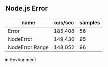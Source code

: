 ## Node.js Error

|name|ops/sec|samples|
|-|-|-|
|Error|185,408|56|
|NodeError|149,436|95|
|NodeError Range|148,052|96|


<details>
<summary>Environment</summary>

* __Machine:__ linux x64 | 2 vCPUs | 6.8GB Mem
* __Run:__ Tue Oct 10 2023 20:50:54 GMT+0000 (Coordinated Universal Time)
</details>

<!--
{"environment":{"platform":"linux","arch":"x64","cpus":2,"totalMemory":6.759754180908203},"benchmarks":"[{\"timeStamp\":1696971044018,\"currentTarget\":{\"0\":{\"name\":\"Error\",\"options\":{\"async\":false,\"defer\":false,\"delay\":0.005,\"initCount\":1,\"maxTime\":5,\"minSamples\":5,\"minTime\":0.05},\"async\":false,\"defer\":false,\"delay\":0.005,\"initCount\":1,\"maxTime\":5,\"minSamples\":5,\"minTime\":0.05,\"id\":1,\"stats\":{\"moe\":2.7882749972029135e-7,\"rme\":5.1696830858355245,\"sem\":1.4225892842872007e-7,\"deviation\":0.0000010645683407797318,\"mean\":0.000005393512427952384,\"sample\":[0.0000032601726298530184,0.000003499365813667506,0.0000032718436493529307,0.0000035044897815775606,0.0000034326311413011657,0.0000033399310768870413,0.0000033400774140657023,0.000003484093400480178,0.000003530337998477484,0.0000035244352052468235,0.000003481112724717456,0.0000034794614979211804,0.000005363970252386251,0.000005571860572700122,0.000006454421034139486,0.000007416434268314107,0.0000058540682204134214,0.000005939464835743983,0.0000058385676055513265,0.00000600959506939158,0.000006331371025355742,0.0000058220422790888335,0.000005838743280435674,0.0000058423271066346545,0.000005872924167008257,0.0000058348491538326405,0.000005820250336710195,0.000005833818469286174,0.000005837343737190373,0.000005853851496164431,0.0000058496996545060606,0.000005835399601803595,0.0000058505078175323534,0.000005854782573051473,0.000005877995373894712,0.0000058479194823446735,0.000005826270187972126,0.000005856615447678164,0.00000589789371669497,0.00000591843625929613,0.000005948629267435733,0.000005936560227206184,0.000005845149616443169,0.000005831979738830005,0.000005842385664929437,0.000005938188206359431,0.000005934539966036189,0.00000596039966036189,0.000005960177138841717,0.000005944805410786438,0.0000059315417813433276,0.000005950427007085554,0.000006001209404462142,0.000005968369502840077,0.000005967344732681384,0.0000059756132810212565],\"variance\":1.133305752190511e-12},\"times\":{\"cycle\":0.09210501173214286,\"elapsed\":5.469,\"period\":0.000005393512427952384,\"timeStamp\":1696971038549},\"running\":false,\"count\":17077,\"cycles\":4,\"hz\":185407.93469157617},\"1\":{\"name\":\"NodeError\",\"options\":{\"async\":false,\"defer\":false,\"delay\":0.005,\"initCount\":1,\"maxTime\":5,\"minSamples\":5,\"minTime\":0.05},\"async\":false,\"defer\":false,\"delay\":0.005,\"initCount\":1,\"maxTime\":5,\"minSamples\":5,\"minTime\":0.05,\"id\":2,\"stats\":{\"moe\":4.949591466628579e-8,\"rme\":0.7396465482848346,\"sem\":2.5253017686880507e-8,\"deviation\":2.4613596997984766e-7,\"mean\":0.0000066918333873201735,\"sample\":[0.000007891781543995573,0.000007431917369530839,0.000007406731854574091,0.000006634862580391128,0.000006622157369733562,0.000006698546265914162,0.000006720058537865862,0.000006685252395327471,0.000006792013125082031,0.000006711476702979393,0.000006777089775561097,0.000006727594566216039,0.000006719246882793017,0.000006617814936343352,0.000006614769786061163,0.0000065790299251870326,0.000006712421708885681,0.000006819038062737892,0.000007031850899068119,0.000007434241825791264,0.000006563762620978289,0.000006561539236201935,0.000006609081088150667,0.0000066670728485482606,0.000007357555468648156,0.000006600591187589623,0.000006592938860643984,0.00000652543710076913,0.000006650233216008343,0.000006676879546343371,0.000006559526919567202,0.000006568117846434624,0.00000662871046799635,0.0000065731106765741104,0.000006641225263981227,0.000006596184982401252,0.000006633338287055143,0.00000741056446991404,0.000007193109273248242,0.000006584766084917948,0.0000066062823651992705,0.000006697335894764262,0.0000065999135191456115,0.000006606047929148216,0.000006614070851784319,0.000006617118650690284,0.000006593974342276635,0.000006664514326647565,0.000006569162802813233,0.0000065712598332899194,0.00000659439111747851,0.000006652297473300339,0.000006615269210731961,0.000006576677910914301,0.000006573890726751759,0.000006631640791872883,0.000006538242901797343,0.0000066589920552227135,0.000006571376921073195,0.000006554653685855691,0.000006586224798124511,0.0000066366161760875226,0.000006597321568116697,0.000006667965876530347,0.0000065677040896066684,0.000006623162021359729,0.000006521168012503256,0.000006634154597551446,0.000006557831596769992,0.000006659968872102109,0.0000065912781974472515,0.000006644808543891639,0.000006589689241990102,0.0000065266383172701225,0.0000065759746027611355,0.000006665426152643918,0.0000065310014326647565,0.000006572223625944257,0.0000065997050013024225,0.0000066249462099505074,0.000006536341364938786,0.0000066517896587653035,0.000006599639880177129,0.000006651073196144829,0.000006584310237040896,0.000006626704610575671,0.000006580780672050013,0.000006654524746027612,0.000006593674654858036,0.000006605696275071634,0.000006518237431622819,0.000006618473170096379,0.0000066177307892680385,0.000006551488799166449,0.000007431142504225718],\"variance\":6.058291571792045e-14},\"times\":{\"cycle\":0.051466890581879456,\"elapsed\":5.494,\"period\":0.0000066918333873201735,\"timeStamp\":1696971044033},\"running\":false,\"count\":7691,\"cycles\":3,\"hz\":149435.8783490965},\"2\":{\"name\":\"NodeError Range\",\"options\":{\"async\":false,\"defer\":false,\"delay\":0.005,\"initCount\":1,\"maxTime\":5,\"minSamples\":5,\"minTime\":0.05},\"async\":false,\"defer\":false,\"delay\":0.005,\"initCount\":1,\"maxTime\":5,\"minSamples\":5,\"minTime\":0.05,\"id\":3,\"stats\":{\"moe\":4.7598776479978085e-8,\"rme\":0.7047106093280965,\"sem\":2.4285090040805145e-8,\"deviation\":2.3794431583007244e-7,\"mean\":0.000006754372057114473,\"sample\":[0.000008263392077058744,0.000007482215213606536,0.000007466703254710766,0.000007423882863059798,0.000006594750064716541,0.000006547881698162051,0.000006556126714988351,0.000006722398653895936,0.000006513620372767279,0.000006580188713435154,0.000006564164638881698,0.000006612611959616879,0.000006490852834584519,0.000006610541159720425,0.000006593352187419104,0.000006679050867201656,0.000006677756536370696,0.000006770794201397877,0.00000667033989127621,0.000006729633833807921,0.000006738797954957288,0.0000067448555526792655,0.000006502256018638364,0.000007409619207869532,0.000006682519673828631,0.000006691748382086462,0.000006657927129174217,0.000006721997411338337,0.000006646795754594875,0.000006635470230390888,0.000006630797566658038,0.000006691334196220554,0.000006574131115713177,0.0000067014301061351285,0.000006617970618690137,0.000006673368754853741,0.000006548412373802744,0.000006702711493657779,0.000006666819311415998,0.000006620002718094745,0.000006617737639140564,0.000006714192337561481,0.000006628584390370179,0.000006613505047890241,0.000006650601216670981,0.000006762147942013979,0.0000065752442402278024,0.000006660606393994305,0.00000666935619984468,0.000006675452498058504,0.000006559660238156873,0.000006827007636551902,0.000006760696997152472,0.000006770467641729226,0.000006771723142635258,0.000006856747605487963,0.000006759595133316076,0.0000067779358011907845,0.000006786426740874968,0.000006800172404866684,0.000006714630080248512,0.000006862805073776857,0.000006789118949003365,0.000006752812969194926,0.000006730770385710587,0.000006861019026663215,0.000006790697903184054,0.000006778272327206834,0.000006789960264043489,0.000006838704633704374,0.00000669340305462076,0.000006783242557597722,0.000006951842221071706,0.000007099823194408491,0.000006726071964794201,0.000006887216282681853,0.0000068051814651825005,0.000006783553196997152,0.000006765807921304685,0.000006864811415997929,0.000006818655449132798,0.000006758016049702304,0.000006802476443178876,0.000006863361765467253,0.0000065702215894382604,0.000006687345586331866,0.00000662708154284235,0.000006696845974631116,0.00000657480352057986,0.00000670912917421693,0.000006663167356976443,0.0000067221242557597724,0.0000067348086979031844,0.00000681728345845198,0.000006737811545431012,0.000006719755630339115],\"variance\":5.661749743584126e-14},\"times\":{\"cycle\":0.052184278513266416,\"elapsed\":5.463,\"period\":0.000006754372057114473,\"timeStamp\":1696971049528},\"running\":false,\"count\":7726,\"cycles\":3,\"hz\":148052.25290287143},\"options\":{},\"events\":{\"start\":[null],\"cycle\":[null,null],\"complete\":[null,null]},\"length\":3,\"running\":false},\"type\":\"cycle\",\"target\":{\"name\":\"Error\",\"options\":{\"async\":false,\"defer\":false,\"delay\":0.005,\"initCount\":1,\"maxTime\":5,\"minSamples\":5,\"minTime\":0.05},\"async\":false,\"defer\":false,\"delay\":0.005,\"initCount\":1,\"maxTime\":5,\"minSamples\":5,\"minTime\":0.05,\"id\":1,\"stats\":{\"moe\":2.7882749972029135e-7,\"rme\":5.1696830858355245,\"sem\":1.4225892842872007e-7,\"deviation\":0.0000010645683407797318,\"mean\":0.000005393512427952384,\"sample\":[0.0000032601726298530184,0.000003499365813667506,0.0000032718436493529307,0.0000035044897815775606,0.0000034326311413011657,0.0000033399310768870413,0.0000033400774140657023,0.000003484093400480178,0.000003530337998477484,0.0000035244352052468235,0.000003481112724717456,0.0000034794614979211804,0.000005363970252386251,0.000005571860572700122,0.000006454421034139486,0.000007416434268314107,0.0000058540682204134214,0.000005939464835743983,0.0000058385676055513265,0.00000600959506939158,0.000006331371025355742,0.0000058220422790888335,0.000005838743280435674,0.0000058423271066346545,0.000005872924167008257,0.0000058348491538326405,0.000005820250336710195,0.000005833818469286174,0.000005837343737190373,0.000005853851496164431,0.0000058496996545060606,0.000005835399601803595,0.0000058505078175323534,0.000005854782573051473,0.000005877995373894712,0.0000058479194823446735,0.000005826270187972126,0.000005856615447678164,0.00000589789371669497,0.00000591843625929613,0.000005948629267435733,0.000005936560227206184,0.000005845149616443169,0.000005831979738830005,0.000005842385664929437,0.000005938188206359431,0.000005934539966036189,0.00000596039966036189,0.000005960177138841717,0.000005944805410786438,0.0000059315417813433276,0.000005950427007085554,0.000006001209404462142,0.000005968369502840077,0.000005967344732681384,0.0000059756132810212565],\"variance\":1.133305752190511e-12},\"times\":{\"cycle\":0.09210501173214286,\"elapsed\":5.469,\"period\":0.000005393512427952384,\"timeStamp\":1696971038549},\"running\":false,\"count\":17077,\"cycles\":4,\"hz\":185407.93469157617},\"aborted\":false},{\"timeStamp\":1696971049527,\"currentTarget\":{\"0\":{\"name\":\"Error\",\"options\":{\"async\":false,\"defer\":false,\"delay\":0.005,\"initCount\":1,\"maxTime\":5,\"minSamples\":5,\"minTime\":0.05},\"async\":false,\"defer\":false,\"delay\":0.005,\"initCount\":1,\"maxTime\":5,\"minSamples\":5,\"minTime\":0.05,\"id\":1,\"stats\":{\"moe\":2.7882749972029135e-7,\"rme\":5.1696830858355245,\"sem\":1.4225892842872007e-7,\"deviation\":0.0000010645683407797318,\"mean\":0.000005393512427952384,\"sample\":[0.0000032601726298530184,0.000003499365813667506,0.0000032718436493529307,0.0000035044897815775606,0.0000034326311413011657,0.0000033399310768870413,0.0000033400774140657023,0.000003484093400480178,0.000003530337998477484,0.0000035244352052468235,0.000003481112724717456,0.0000034794614979211804,0.000005363970252386251,0.000005571860572700122,0.000006454421034139486,0.000007416434268314107,0.0000058540682204134214,0.000005939464835743983,0.0000058385676055513265,0.00000600959506939158,0.000006331371025355742,0.0000058220422790888335,0.000005838743280435674,0.0000058423271066346545,0.000005872924167008257,0.0000058348491538326405,0.000005820250336710195,0.000005833818469286174,0.000005837343737190373,0.000005853851496164431,0.0000058496996545060606,0.000005835399601803595,0.0000058505078175323534,0.000005854782573051473,0.000005877995373894712,0.0000058479194823446735,0.000005826270187972126,0.000005856615447678164,0.00000589789371669497,0.00000591843625929613,0.000005948629267435733,0.000005936560227206184,0.000005845149616443169,0.000005831979738830005,0.000005842385664929437,0.000005938188206359431,0.000005934539966036189,0.00000596039966036189,0.000005960177138841717,0.000005944805410786438,0.0000059315417813433276,0.000005950427007085554,0.000006001209404462142,0.000005968369502840077,0.000005967344732681384,0.0000059756132810212565],\"variance\":1.133305752190511e-12},\"times\":{\"cycle\":0.09210501173214286,\"elapsed\":5.469,\"period\":0.000005393512427952384,\"timeStamp\":1696971038549},\"running\":false,\"count\":17077,\"cycles\":4,\"hz\":185407.93469157617},\"1\":{\"name\":\"NodeError\",\"options\":{\"async\":false,\"defer\":false,\"delay\":0.005,\"initCount\":1,\"maxTime\":5,\"minSamples\":5,\"minTime\":0.05},\"async\":false,\"defer\":false,\"delay\":0.005,\"initCount\":1,\"maxTime\":5,\"minSamples\":5,\"minTime\":0.05,\"id\":2,\"stats\":{\"moe\":4.949591466628579e-8,\"rme\":0.7396465482848346,\"sem\":2.5253017686880507e-8,\"deviation\":2.4613596997984766e-7,\"mean\":0.0000066918333873201735,\"sample\":[0.000007891781543995573,0.000007431917369530839,0.000007406731854574091,0.000006634862580391128,0.000006622157369733562,0.000006698546265914162,0.000006720058537865862,0.000006685252395327471,0.000006792013125082031,0.000006711476702979393,0.000006777089775561097,0.000006727594566216039,0.000006719246882793017,0.000006617814936343352,0.000006614769786061163,0.0000065790299251870326,0.000006712421708885681,0.000006819038062737892,0.000007031850899068119,0.000007434241825791264,0.000006563762620978289,0.000006561539236201935,0.000006609081088150667,0.0000066670728485482606,0.000007357555468648156,0.000006600591187589623,0.000006592938860643984,0.00000652543710076913,0.000006650233216008343,0.000006676879546343371,0.000006559526919567202,0.000006568117846434624,0.00000662871046799635,0.0000065731106765741104,0.000006641225263981227,0.000006596184982401252,0.000006633338287055143,0.00000741056446991404,0.000007193109273248242,0.000006584766084917948,0.0000066062823651992705,0.000006697335894764262,0.0000065999135191456115,0.000006606047929148216,0.000006614070851784319,0.000006617118650690284,0.000006593974342276635,0.000006664514326647565,0.000006569162802813233,0.0000065712598332899194,0.00000659439111747851,0.000006652297473300339,0.000006615269210731961,0.000006576677910914301,0.000006573890726751759,0.000006631640791872883,0.000006538242901797343,0.0000066589920552227135,0.000006571376921073195,0.000006554653685855691,0.000006586224798124511,0.0000066366161760875226,0.000006597321568116697,0.000006667965876530347,0.0000065677040896066684,0.000006623162021359729,0.000006521168012503256,0.000006634154597551446,0.000006557831596769992,0.000006659968872102109,0.0000065912781974472515,0.000006644808543891639,0.000006589689241990102,0.0000065266383172701225,0.0000065759746027611355,0.000006665426152643918,0.0000065310014326647565,0.000006572223625944257,0.0000065997050013024225,0.0000066249462099505074,0.000006536341364938786,0.0000066517896587653035,0.000006599639880177129,0.000006651073196144829,0.000006584310237040896,0.000006626704610575671,0.000006580780672050013,0.000006654524746027612,0.000006593674654858036,0.000006605696275071634,0.000006518237431622819,0.000006618473170096379,0.0000066177307892680385,0.000006551488799166449,0.000007431142504225718],\"variance\":6.058291571792045e-14},\"times\":{\"cycle\":0.051466890581879456,\"elapsed\":5.494,\"period\":0.0000066918333873201735,\"timeStamp\":1696971044033},\"running\":false,\"count\":7691,\"cycles\":3,\"hz\":149435.8783490965},\"2\":{\"name\":\"NodeError Range\",\"options\":{\"async\":false,\"defer\":false,\"delay\":0.005,\"initCount\":1,\"maxTime\":5,\"minSamples\":5,\"minTime\":0.05},\"async\":false,\"defer\":false,\"delay\":0.005,\"initCount\":1,\"maxTime\":5,\"minSamples\":5,\"minTime\":0.05,\"id\":3,\"stats\":{\"moe\":4.7598776479978085e-8,\"rme\":0.7047106093280965,\"sem\":2.4285090040805145e-8,\"deviation\":2.3794431583007244e-7,\"mean\":0.000006754372057114473,\"sample\":[0.000008263392077058744,0.000007482215213606536,0.000007466703254710766,0.000007423882863059798,0.000006594750064716541,0.000006547881698162051,0.000006556126714988351,0.000006722398653895936,0.000006513620372767279,0.000006580188713435154,0.000006564164638881698,0.000006612611959616879,0.000006490852834584519,0.000006610541159720425,0.000006593352187419104,0.000006679050867201656,0.000006677756536370696,0.000006770794201397877,0.00000667033989127621,0.000006729633833807921,0.000006738797954957288,0.0000067448555526792655,0.000006502256018638364,0.000007409619207869532,0.000006682519673828631,0.000006691748382086462,0.000006657927129174217,0.000006721997411338337,0.000006646795754594875,0.000006635470230390888,0.000006630797566658038,0.000006691334196220554,0.000006574131115713177,0.0000067014301061351285,0.000006617970618690137,0.000006673368754853741,0.000006548412373802744,0.000006702711493657779,0.000006666819311415998,0.000006620002718094745,0.000006617737639140564,0.000006714192337561481,0.000006628584390370179,0.000006613505047890241,0.000006650601216670981,0.000006762147942013979,0.0000065752442402278024,0.000006660606393994305,0.00000666935619984468,0.000006675452498058504,0.000006559660238156873,0.000006827007636551902,0.000006760696997152472,0.000006770467641729226,0.000006771723142635258,0.000006856747605487963,0.000006759595133316076,0.0000067779358011907845,0.000006786426740874968,0.000006800172404866684,0.000006714630080248512,0.000006862805073776857,0.000006789118949003365,0.000006752812969194926,0.000006730770385710587,0.000006861019026663215,0.000006790697903184054,0.000006778272327206834,0.000006789960264043489,0.000006838704633704374,0.00000669340305462076,0.000006783242557597722,0.000006951842221071706,0.000007099823194408491,0.000006726071964794201,0.000006887216282681853,0.0000068051814651825005,0.000006783553196997152,0.000006765807921304685,0.000006864811415997929,0.000006818655449132798,0.000006758016049702304,0.000006802476443178876,0.000006863361765467253,0.0000065702215894382604,0.000006687345586331866,0.00000662708154284235,0.000006696845974631116,0.00000657480352057986,0.00000670912917421693,0.000006663167356976443,0.0000067221242557597724,0.0000067348086979031844,0.00000681728345845198,0.000006737811545431012,0.000006719755630339115],\"variance\":5.661749743584126e-14},\"times\":{\"cycle\":0.052184278513266416,\"elapsed\":5.463,\"period\":0.000006754372057114473,\"timeStamp\":1696971049528},\"running\":false,\"count\":7726,\"cycles\":3,\"hz\":148052.25290287143},\"options\":{},\"events\":{\"start\":[null],\"cycle\":[null,null],\"complete\":[null,null]},\"length\":3,\"running\":false},\"type\":\"cycle\",\"target\":{\"name\":\"NodeError\",\"options\":{\"async\":false,\"defer\":false,\"delay\":0.005,\"initCount\":1,\"maxTime\":5,\"minSamples\":5,\"minTime\":0.05},\"async\":false,\"defer\":false,\"delay\":0.005,\"initCount\":1,\"maxTime\":5,\"minSamples\":5,\"minTime\":0.05,\"id\":2,\"stats\":{\"moe\":4.949591466628579e-8,\"rme\":0.7396465482848346,\"sem\":2.5253017686880507e-8,\"deviation\":2.4613596997984766e-7,\"mean\":0.0000066918333873201735,\"sample\":[0.000007891781543995573,0.000007431917369530839,0.000007406731854574091,0.000006634862580391128,0.000006622157369733562,0.000006698546265914162,0.000006720058537865862,0.000006685252395327471,0.000006792013125082031,0.000006711476702979393,0.000006777089775561097,0.000006727594566216039,0.000006719246882793017,0.000006617814936343352,0.000006614769786061163,0.0000065790299251870326,0.000006712421708885681,0.000006819038062737892,0.000007031850899068119,0.000007434241825791264,0.000006563762620978289,0.000006561539236201935,0.000006609081088150667,0.0000066670728485482606,0.000007357555468648156,0.000006600591187589623,0.000006592938860643984,0.00000652543710076913,0.000006650233216008343,0.000006676879546343371,0.000006559526919567202,0.000006568117846434624,0.00000662871046799635,0.0000065731106765741104,0.000006641225263981227,0.000006596184982401252,0.000006633338287055143,0.00000741056446991404,0.000007193109273248242,0.000006584766084917948,0.0000066062823651992705,0.000006697335894764262,0.0000065999135191456115,0.000006606047929148216,0.000006614070851784319,0.000006617118650690284,0.000006593974342276635,0.000006664514326647565,0.000006569162802813233,0.0000065712598332899194,0.00000659439111747851,0.000006652297473300339,0.000006615269210731961,0.000006576677910914301,0.000006573890726751759,0.000006631640791872883,0.000006538242901797343,0.0000066589920552227135,0.000006571376921073195,0.000006554653685855691,0.000006586224798124511,0.0000066366161760875226,0.000006597321568116697,0.000006667965876530347,0.0000065677040896066684,0.000006623162021359729,0.000006521168012503256,0.000006634154597551446,0.000006557831596769992,0.000006659968872102109,0.0000065912781974472515,0.000006644808543891639,0.000006589689241990102,0.0000065266383172701225,0.0000065759746027611355,0.000006665426152643918,0.0000065310014326647565,0.000006572223625944257,0.0000065997050013024225,0.0000066249462099505074,0.000006536341364938786,0.0000066517896587653035,0.000006599639880177129,0.000006651073196144829,0.000006584310237040896,0.000006626704610575671,0.000006580780672050013,0.000006654524746027612,0.000006593674654858036,0.000006605696275071634,0.000006518237431622819,0.000006618473170096379,0.0000066177307892680385,0.000006551488799166449,0.000007431142504225718],\"variance\":6.058291571792045e-14},\"times\":{\"cycle\":0.051466890581879456,\"elapsed\":5.494,\"period\":0.0000066918333873201735,\"timeStamp\":1696971044033},\"running\":false,\"count\":7691,\"cycles\":3,\"hz\":149435.8783490965},\"aborted\":false},{\"timeStamp\":1696971054991,\"currentTarget\":{\"0\":{\"name\":\"Error\",\"options\":{\"async\":false,\"defer\":false,\"delay\":0.005,\"initCount\":1,\"maxTime\":5,\"minSamples\":5,\"minTime\":0.05},\"async\":false,\"defer\":false,\"delay\":0.005,\"initCount\":1,\"maxTime\":5,\"minSamples\":5,\"minTime\":0.05,\"id\":1,\"stats\":{\"moe\":2.7882749972029135e-7,\"rme\":5.1696830858355245,\"sem\":1.4225892842872007e-7,\"deviation\":0.0000010645683407797318,\"mean\":0.000005393512427952384,\"sample\":[0.0000032601726298530184,0.000003499365813667506,0.0000032718436493529307,0.0000035044897815775606,0.0000034326311413011657,0.0000033399310768870413,0.0000033400774140657023,0.000003484093400480178,0.000003530337998477484,0.0000035244352052468235,0.000003481112724717456,0.0000034794614979211804,0.000005363970252386251,0.000005571860572700122,0.000006454421034139486,0.000007416434268314107,0.0000058540682204134214,0.000005939464835743983,0.0000058385676055513265,0.00000600959506939158,0.000006331371025355742,0.0000058220422790888335,0.000005838743280435674,0.0000058423271066346545,0.000005872924167008257,0.0000058348491538326405,0.000005820250336710195,0.000005833818469286174,0.000005837343737190373,0.000005853851496164431,0.0000058496996545060606,0.000005835399601803595,0.0000058505078175323534,0.000005854782573051473,0.000005877995373894712,0.0000058479194823446735,0.000005826270187972126,0.000005856615447678164,0.00000589789371669497,0.00000591843625929613,0.000005948629267435733,0.000005936560227206184,0.000005845149616443169,0.000005831979738830005,0.000005842385664929437,0.000005938188206359431,0.000005934539966036189,0.00000596039966036189,0.000005960177138841717,0.000005944805410786438,0.0000059315417813433276,0.000005950427007085554,0.000006001209404462142,0.000005968369502840077,0.000005967344732681384,0.0000059756132810212565],\"variance\":1.133305752190511e-12},\"times\":{\"cycle\":0.09210501173214286,\"elapsed\":5.469,\"period\":0.000005393512427952384,\"timeStamp\":1696971038549},\"running\":false,\"count\":17077,\"cycles\":4,\"hz\":185407.93469157617},\"1\":{\"name\":\"NodeError\",\"options\":{\"async\":false,\"defer\":false,\"delay\":0.005,\"initCount\":1,\"maxTime\":5,\"minSamples\":5,\"minTime\":0.05},\"async\":false,\"defer\":false,\"delay\":0.005,\"initCount\":1,\"maxTime\":5,\"minSamples\":5,\"minTime\":0.05,\"id\":2,\"stats\":{\"moe\":4.949591466628579e-8,\"rme\":0.7396465482848346,\"sem\":2.5253017686880507e-8,\"deviation\":2.4613596997984766e-7,\"mean\":0.0000066918333873201735,\"sample\":[0.000007891781543995573,0.000007431917369530839,0.000007406731854574091,0.000006634862580391128,0.000006622157369733562,0.000006698546265914162,0.000006720058537865862,0.000006685252395327471,0.000006792013125082031,0.000006711476702979393,0.000006777089775561097,0.000006727594566216039,0.000006719246882793017,0.000006617814936343352,0.000006614769786061163,0.0000065790299251870326,0.000006712421708885681,0.000006819038062737892,0.000007031850899068119,0.000007434241825791264,0.000006563762620978289,0.000006561539236201935,0.000006609081088150667,0.0000066670728485482606,0.000007357555468648156,0.000006600591187589623,0.000006592938860643984,0.00000652543710076913,0.000006650233216008343,0.000006676879546343371,0.000006559526919567202,0.000006568117846434624,0.00000662871046799635,0.0000065731106765741104,0.000006641225263981227,0.000006596184982401252,0.000006633338287055143,0.00000741056446991404,0.000007193109273248242,0.000006584766084917948,0.0000066062823651992705,0.000006697335894764262,0.0000065999135191456115,0.000006606047929148216,0.000006614070851784319,0.000006617118650690284,0.000006593974342276635,0.000006664514326647565,0.000006569162802813233,0.0000065712598332899194,0.00000659439111747851,0.000006652297473300339,0.000006615269210731961,0.000006576677910914301,0.000006573890726751759,0.000006631640791872883,0.000006538242901797343,0.0000066589920552227135,0.000006571376921073195,0.000006554653685855691,0.000006586224798124511,0.0000066366161760875226,0.000006597321568116697,0.000006667965876530347,0.0000065677040896066684,0.000006623162021359729,0.000006521168012503256,0.000006634154597551446,0.000006557831596769992,0.000006659968872102109,0.0000065912781974472515,0.000006644808543891639,0.000006589689241990102,0.0000065266383172701225,0.0000065759746027611355,0.000006665426152643918,0.0000065310014326647565,0.000006572223625944257,0.0000065997050013024225,0.0000066249462099505074,0.000006536341364938786,0.0000066517896587653035,0.000006599639880177129,0.000006651073196144829,0.000006584310237040896,0.000006626704610575671,0.000006580780672050013,0.000006654524746027612,0.000006593674654858036,0.000006605696275071634,0.000006518237431622819,0.000006618473170096379,0.0000066177307892680385,0.000006551488799166449,0.000007431142504225718],\"variance\":6.058291571792045e-14},\"times\":{\"cycle\":0.051466890581879456,\"elapsed\":5.494,\"period\":0.0000066918333873201735,\"timeStamp\":1696971044033},\"running\":false,\"count\":7691,\"cycles\":3,\"hz\":149435.8783490965},\"2\":{\"name\":\"NodeError Range\",\"options\":{\"async\":false,\"defer\":false,\"delay\":0.005,\"initCount\":1,\"maxTime\":5,\"minSamples\":5,\"minTime\":0.05},\"async\":false,\"defer\":false,\"delay\":0.005,\"initCount\":1,\"maxTime\":5,\"minSamples\":5,\"minTime\":0.05,\"id\":3,\"stats\":{\"moe\":4.7598776479978085e-8,\"rme\":0.7047106093280965,\"sem\":2.4285090040805145e-8,\"deviation\":2.3794431583007244e-7,\"mean\":0.000006754372057114473,\"sample\":[0.000008263392077058744,0.000007482215213606536,0.000007466703254710766,0.000007423882863059798,0.000006594750064716541,0.000006547881698162051,0.000006556126714988351,0.000006722398653895936,0.000006513620372767279,0.000006580188713435154,0.000006564164638881698,0.000006612611959616879,0.000006490852834584519,0.000006610541159720425,0.000006593352187419104,0.000006679050867201656,0.000006677756536370696,0.000006770794201397877,0.00000667033989127621,0.000006729633833807921,0.000006738797954957288,0.0000067448555526792655,0.000006502256018638364,0.000007409619207869532,0.000006682519673828631,0.000006691748382086462,0.000006657927129174217,0.000006721997411338337,0.000006646795754594875,0.000006635470230390888,0.000006630797566658038,0.000006691334196220554,0.000006574131115713177,0.0000067014301061351285,0.000006617970618690137,0.000006673368754853741,0.000006548412373802744,0.000006702711493657779,0.000006666819311415998,0.000006620002718094745,0.000006617737639140564,0.000006714192337561481,0.000006628584390370179,0.000006613505047890241,0.000006650601216670981,0.000006762147942013979,0.0000065752442402278024,0.000006660606393994305,0.00000666935619984468,0.000006675452498058504,0.000006559660238156873,0.000006827007636551902,0.000006760696997152472,0.000006770467641729226,0.000006771723142635258,0.000006856747605487963,0.000006759595133316076,0.0000067779358011907845,0.000006786426740874968,0.000006800172404866684,0.000006714630080248512,0.000006862805073776857,0.000006789118949003365,0.000006752812969194926,0.000006730770385710587,0.000006861019026663215,0.000006790697903184054,0.000006778272327206834,0.000006789960264043489,0.000006838704633704374,0.00000669340305462076,0.000006783242557597722,0.000006951842221071706,0.000007099823194408491,0.000006726071964794201,0.000006887216282681853,0.0000068051814651825005,0.000006783553196997152,0.000006765807921304685,0.000006864811415997929,0.000006818655449132798,0.000006758016049702304,0.000006802476443178876,0.000006863361765467253,0.0000065702215894382604,0.000006687345586331866,0.00000662708154284235,0.000006696845974631116,0.00000657480352057986,0.00000670912917421693,0.000006663167356976443,0.0000067221242557597724,0.0000067348086979031844,0.00000681728345845198,0.000006737811545431012,0.000006719755630339115],\"variance\":5.661749743584126e-14},\"times\":{\"cycle\":0.052184278513266416,\"elapsed\":5.463,\"period\":0.000006754372057114473,\"timeStamp\":1696971049528},\"running\":false,\"count\":7726,\"cycles\":3,\"hz\":148052.25290287143},\"options\":{},\"events\":{\"start\":[null],\"cycle\":[null,null],\"complete\":[null,null]},\"length\":3,\"running\":false},\"type\":\"cycle\",\"target\":{\"name\":\"NodeError Range\",\"options\":{\"async\":false,\"defer\":false,\"delay\":0.005,\"initCount\":1,\"maxTime\":5,\"minSamples\":5,\"minTime\":0.05},\"async\":false,\"defer\":false,\"delay\":0.005,\"initCount\":1,\"maxTime\":5,\"minSamples\":5,\"minTime\":0.05,\"id\":3,\"stats\":{\"moe\":4.7598776479978085e-8,\"rme\":0.7047106093280965,\"sem\":2.4285090040805145e-8,\"deviation\":2.3794431583007244e-7,\"mean\":0.000006754372057114473,\"sample\":[0.000008263392077058744,0.000007482215213606536,0.000007466703254710766,0.000007423882863059798,0.000006594750064716541,0.000006547881698162051,0.000006556126714988351,0.000006722398653895936,0.000006513620372767279,0.000006580188713435154,0.000006564164638881698,0.000006612611959616879,0.000006490852834584519,0.000006610541159720425,0.000006593352187419104,0.000006679050867201656,0.000006677756536370696,0.000006770794201397877,0.00000667033989127621,0.000006729633833807921,0.000006738797954957288,0.0000067448555526792655,0.000006502256018638364,0.000007409619207869532,0.000006682519673828631,0.000006691748382086462,0.000006657927129174217,0.000006721997411338337,0.000006646795754594875,0.000006635470230390888,0.000006630797566658038,0.000006691334196220554,0.000006574131115713177,0.0000067014301061351285,0.000006617970618690137,0.000006673368754853741,0.000006548412373802744,0.000006702711493657779,0.000006666819311415998,0.000006620002718094745,0.000006617737639140564,0.000006714192337561481,0.000006628584390370179,0.000006613505047890241,0.000006650601216670981,0.000006762147942013979,0.0000065752442402278024,0.000006660606393994305,0.00000666935619984468,0.000006675452498058504,0.000006559660238156873,0.000006827007636551902,0.000006760696997152472,0.000006770467641729226,0.000006771723142635258,0.000006856747605487963,0.000006759595133316076,0.0000067779358011907845,0.000006786426740874968,0.000006800172404866684,0.000006714630080248512,0.000006862805073776857,0.000006789118949003365,0.000006752812969194926,0.000006730770385710587,0.000006861019026663215,0.000006790697903184054,0.000006778272327206834,0.000006789960264043489,0.000006838704633704374,0.00000669340305462076,0.000006783242557597722,0.000006951842221071706,0.000007099823194408491,0.000006726071964794201,0.000006887216282681853,0.0000068051814651825005,0.000006783553196997152,0.000006765807921304685,0.000006864811415997929,0.000006818655449132798,0.000006758016049702304,0.000006802476443178876,0.000006863361765467253,0.0000065702215894382604,0.000006687345586331866,0.00000662708154284235,0.000006696845974631116,0.00000657480352057986,0.00000670912917421693,0.000006663167356976443,0.0000067221242557597724,0.0000067348086979031844,0.00000681728345845198,0.000006737811545431012,0.000006719755630339115],\"variance\":5.661749743584126e-14},\"times\":{\"cycle\":0.052184278513266416,\"elapsed\":5.463,\"period\":0.000006754372057114473,\"timeStamp\":1696971049528},\"running\":false,\"count\":7726,\"cycles\":3,\"hz\":148052.25290287143},\"aborted\":false}]"}-->
